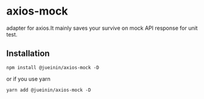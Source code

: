 # axios-mock

adapter for axios.It mainly saves your survive on mock API response for unit test.

## Installation

`npm install @jueinin/axios-mock -D`

or if you use yarn

`yarn add @jueinin/axios-mock -D`

